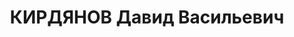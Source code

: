 ---
title: КИРДЯНОВ Давид Васильевич
description: "Род. в 1900, Куйбышевская обл., мордвин, обр.: начальное, член ВКП(б).\
  \ ЦК Союза нефтяников восточных районов, председатель \n  Арестован 17.07.1937.\
  \ Обв. по ст. 58-7, 58-8, 58-11. Приговор: ВМН. Расстрелян 25.12.1937. \n  Реабилитирован\
  \ 01.09.1956"
---